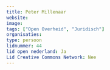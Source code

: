 ```yaml
---
title: Peter Millenaar
website: 
image: 
tags: ["Open Overheid", "Juridisch"]
organisaties:
type: persoon
lidnummer: 44
lid open nederland: Ja
Lid Creative Commons Network: Nee
---
```


